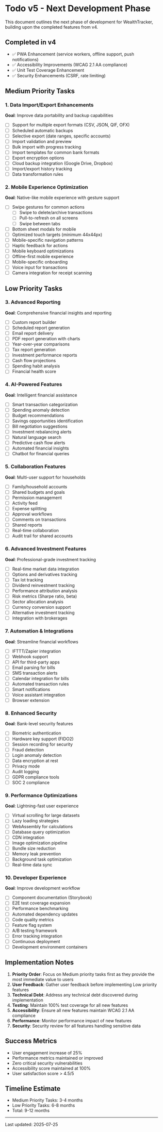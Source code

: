 # Todo v5 - Next Development Phase

This document outlines the next phase of development for WealthTracker, building upon the completed features from v4.

## Completed in v4
- ✅ PWA Enhancement (service workers, offline support, push notifications)
- ✅ Accessibility Improvements (WCAG 2.1 AA compliance)
- ✅ Unit Test Coverage Enhancement
- ✅ Security Enhancements (CSRF, rate limiting)

## Medium Priority Tasks

### 1. Data Import/Export Enhancements
**Goal**: Improve data portability and backup capabilities

- [ ] Support for multiple export formats (CSV, JSON, QIF, OFX)
- [ ] Scheduled automatic backups
- [ ] Selective export (date ranges, specific accounts)
- [ ] Import validation and preview
- [ ] Bulk import with progress tracking
- [ ] Import templates for common bank formats
- [ ] Export encryption options
- [ ] Cloud backup integration (Google Drive, Dropbox)
- [ ] Import/export history tracking
- [ ] Data transformation rules

### 2. Mobile Experience Optimization
**Goal**: Native-like mobile experience with gesture support

- [ ] Swipe gestures for common actions
  - [ ] Swipe to delete/archive transactions
  - [ ] Pull-to-refresh on all screens
  - [ ] Swipe between tabs
- [ ] Bottom sheet modals for mobile
- [ ] Optimized touch targets (minimum 44x44px)
- [ ] Mobile-specific navigation patterns
- [ ] Haptic feedback for actions
- [ ] Mobile keyboard optimizations
- [ ] Offline-first mobile experience
- [ ] Mobile-specific onboarding
- [ ] Voice input for transactions
- [ ] Camera integration for receipt scanning

## Low Priority Tasks

### 3. Advanced Reporting
**Goal**: Comprehensive financial insights and reporting

- [ ] Custom report builder
- [ ] Scheduled report generation
- [ ] Email report delivery
- [ ] PDF report generation with charts
- [ ] Year-over-year comparisons
- [ ] Tax report generation
- [ ] Investment performance reports
- [ ] Cash flow projections
- [ ] Spending habit analysis
- [ ] Financial health score

### 4. AI-Powered Features
**Goal**: Intelligent financial assistance

- [ ] Smart transaction categorization
- [ ] Spending anomaly detection
- [ ] Budget recommendations
- [ ] Savings opportunities identification
- [ ] Bill negotiation suggestions
- [ ] Investment rebalancing alerts
- [ ] Natural language search
- [ ] Predictive cash flow alerts
- [ ] Automated financial insights
- [ ] Chatbot for financial queries

### 5. Collaboration Features
**Goal**: Multi-user support for households

- [ ] Family/household accounts
- [ ] Shared budgets and goals
- [ ] Permission management
- [ ] Activity feed
- [ ] Expense splitting
- [ ] Approval workflows
- [ ] Comments on transactions
- [ ] Shared reports
- [ ] Real-time collaboration
- [ ] Audit trail for shared accounts

### 6. Advanced Investment Features
**Goal**: Professional-grade investment tracking

- [ ] Real-time market data integration
- [ ] Options and derivatives tracking
- [ ] Tax lot tracking
- [ ] Dividend reinvestment tracking
- [ ] Performance attribution analysis
- [ ] Risk metrics (Sharpe ratio, beta)
- [ ] Sector allocation analysis
- [ ] Currency conversion support
- [ ] Alternative investment tracking
- [ ] Integration with brokerages

### 7. Automation & Integrations
**Goal**: Streamline financial workflows

- [ ] IFTTT/Zapier integration
- [ ] Webhook support
- [ ] API for third-party apps
- [ ] Email parsing for bills
- [ ] SMS transaction alerts
- [ ] Calendar integration for bills
- [ ] Automated transaction rules
- [ ] Smart notifications
- [ ] Voice assistant integration
- [ ] Browser extension

### 8. Enhanced Security
**Goal**: Bank-level security features

- [ ] Biometric authentication
- [ ] Hardware key support (FIDO2)
- [ ] Session recording for security
- [ ] Fraud detection
- [ ] Login anomaly detection
- [ ] Data encryption at rest
- [ ] Privacy mode
- [ ] Audit logging
- [ ] GDPR compliance tools
- [ ] SOC 2 compliance

### 9. Performance Optimizations
**Goal**: Lightning-fast user experience

- [ ] Virtual scrolling for large datasets
- [ ] Lazy loading strategies
- [ ] WebAssembly for calculations
- [ ] Database query optimization
- [ ] CDN integration
- [ ] Image optimization pipeline
- [ ] Bundle size reduction
- [ ] Memory leak prevention
- [ ] Background task optimization
- [ ] Real-time data sync

### 10. Developer Experience
**Goal**: Improve development workflow

- [ ] Component documentation (Storybook)
- [ ] E2E test coverage expansion
- [ ] Performance benchmarking
- [ ] Automated dependency updates
- [ ] Code quality metrics
- [ ] Feature flag system
- [ ] A/B testing framework
- [ ] Error tracking integration
- [ ] Continuous deployment
- [ ] Development environment containers

## Implementation Notes

1. **Priority Order**: Focus on Medium priority tasks first as they provide the most immediate value to users
2. **User Feedback**: Gather user feedback before implementing Low priority features
3. **Technical Debt**: Address any technical debt discovered during implementation
4. **Testing**: Maintain 100% test coverage for all new features
5. **Accessibility**: Ensure all new features maintain WCAG 2.1 AA compliance
6. **Performance**: Monitor performance impact of new features
7. **Security**: Security review for all features handling sensitive data

## Success Metrics

- User engagement increase of 25%
- Performance metrics maintained or improved
- Zero critical security vulnerabilities
- Accessibility score maintained at 100%
- User satisfaction score > 4.5/5

## Timeline Estimate

- Medium Priority Tasks: 3-4 months
- Low Priority Tasks: 6-8 months
- Total: 9-12 months

---

Last updated: 2025-07-25